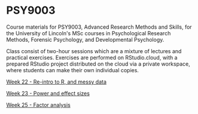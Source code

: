 # PSY9003
Course materials for PSY9003, Advanced Research Methods and Skills, for the University of Lincoln's MSc courses in Psychological Research Methods, Forensic Psychology, and Developmental Psychology.

Class consist of two-hour sessions which are a mixture of lectures and practical exercises. Exercises are performed on RStudio.cloud, with a prepared RStudio project distributed on the cloud via a private workspace, where students can make their own individual copies.


[Week 22 - Re-intro to R, and messy data](Lecture-01-messy-data.html)

[Week 23 - Power and effect sizes](Week-23---Power-and-Effect-Size.html)

[Week 25 - Factor analysis](Week-25-factor-analysis.html)

